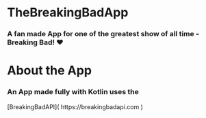 # TheBreakingBadApp
<h3>A fan made App for one of the greatest show of all time - Breaking Bad! ❤️ </h3>

# About the App
<h3>An App made fully with Kotlin uses the </h3>
[BreakingBadAPI]( https://breakingbadapi.com )
